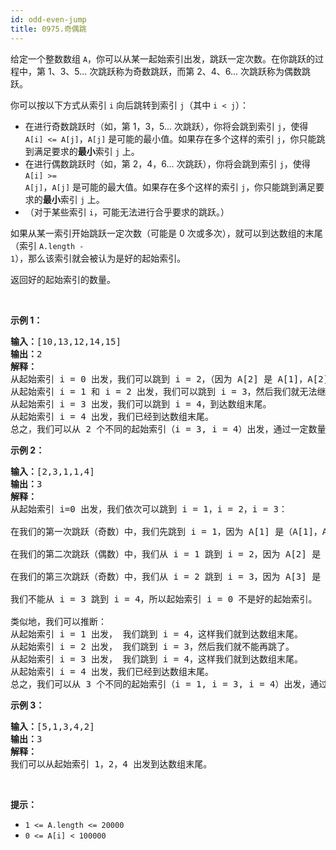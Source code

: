 ```yaml
---
id: odd-even-jump
title: 0975.奇偶跳
---
```

给定一个整数数组 <code>A</code>，你可以从某一起始索引出发，跳跃一定次数。在你跳跃的过程中，第 1、3、5... 次跳跃称为奇数跳跃，而第 2、4、6... 次跳跃称为偶数跳跃。

你可以按以下方式从索引 <code>i</code> 向后跳转到索引 <code>j</code>（其中 <code>i &lt; j</code>）：


- 在进行奇数跳跃时（如，第 1，3，5... 次跳跃），你将会跳到索引 <code>j</code>，使得 <code>A[i] &lt;= A[j]</code>，<code>A[j]</code> 是可能的最小值。如果存在多个这样的索引 <code>j</code>，你只能跳到满足要求的**最小**索引 <code>j</code> 上。
- 在进行偶数跳跃时（如，第 2，4，6... 次跳跃），你将会跳到索引 <code>j</code>，使得 <code>A[i] &gt;= A[j]</code>，<code>A[j]</code> 是可能的最大值。如果存在多个这样的索引 <code>j</code>，你只能跳到满足要求的**最小**索引 <code>j</code> 上。
- （对于某些索引 <code>i</code>，可能无法进行合乎要求的跳跃。）

如果从某一索引开始跳跃一定次数（可能是 0 次或多次），就可以到达数组的末尾（索引 <code>A.length - 1</code>），那么该索引就会被认为是好的起始索引。

返回好的起始索引的数量。

 

**示例 1：**


<pre><strong>输入：</strong>[10,13,12,14,15]<br/><strong>输出：</strong>2<br/><strong>解释： </strong><br/>从起始索引 i = 0 出发，我们可以跳到 i = 2，（因为 A[2] 是 A[1]，A[2]，A[3]，A[4] 中大于或等于 A[0] 的最小值），然后我们就无法继续跳下去了。<br/>从起始索引 i = 1 和 i = 2 出发，我们可以跳到 i = 3，然后我们就无法继续跳下去了。<br/>从起始索引 i = 3 出发，我们可以跳到 i = 4，到达数组末尾。<br/>从起始索引 i = 4 出发，我们已经到达数组末尾。<br/>总之，我们可以从 2 个不同的起始索引（i = 3, i = 4）出发，通过一定数量的跳跃到达数组末尾。<br/></pre>

**示例 2：**


<pre><strong>输入：</strong>[2,3,1,1,4]<br/><strong>输出：</strong>3<br/><strong>解释：</strong><br/>从起始索引 i=0 出发，我们依次可以跳到 i = 1，i = 2，i = 3：<br/><br/>在我们的第一次跳跃（奇数）中，我们先跳到 i = 1，因为 A[1] 是（A[1]，A[2]，A[3]，A[4]）中大于或等于 A[0] 的最小值。<br/><br/>在我们的第二次跳跃（偶数）中，我们从 i = 1 跳到 i = 2，因为 A[2] 是（A[2]，A[3]，A[4]）中小于或等于 A[1] 的最大值。A[3] 也是最大的值，但 2 是一个较小的索引，所以我们只能跳到 i = 2，而不能跳到 i = 3。<br/><br/>在我们的第三次跳跃（奇数）中，我们从 i = 2 跳到 i = 3，因为 A[3] 是（A[3]，A[4]）中大于或等于 A[2] 的最小值。<br/><br/>我们不能从 i = 3 跳到 i = 4，所以起始索引 i = 0 不是好的起始索引。<br/><br/>类似地，我们可以推断：<br/>从起始索引 i = 1 出发， 我们跳到 i = 4，这样我们就到达数组末尾。<br/>从起始索引 i = 2 出发， 我们跳到 i = 3，然后我们就不能再跳了。<br/>从起始索引 i = 3 出发， 我们跳到 i = 4，这样我们就到达数组末尾。<br/>从起始索引 i = 4 出发，我们已经到达数组末尾。<br/>总之，我们可以从 3 个不同的起始索引（i = 1, i = 3, i = 4）出发，通过一定数量的跳跃到达数组末尾。<br/></pre>

**示例 3：**


<pre><strong>输入：</strong>[5,1,3,4,2]<br/><strong>输出：</strong>3<br/><strong>解释： </strong><br/>我们可以从起始索引 1，2，4 出发到达数组末尾。<br/></pre>

 

**提示：**

- <code>1 &lt;= A.length &lt;= 20000</code>
- <code>0 &lt;= A[i] &lt; 100000</code>